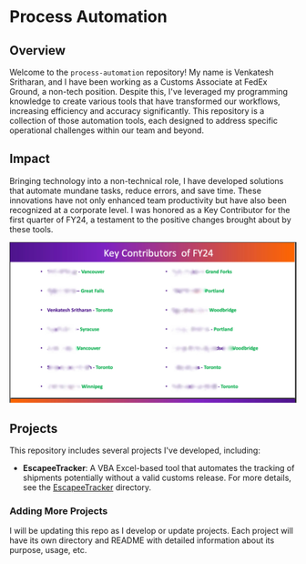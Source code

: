# Process Automation

## Overview

Welcome to the `process-automation` repository! My name is Venkatesh Sritharan, and I have been working as a Customs Associate at FedEx Ground, a non-tech position. Despite this, I've leveraged my programming knowledge to create various tools that have transformed our workflows, increasing efficiency and accuracy significantly. This repository is a collection of those automation tools, each designed to address specific operational challenges within our team and beyond.

## Impact

Bringing technology into a non-technical role, I have developed solutions that automate mundane tasks, reduce errors, and save time. These innovations have not only enhanced team productivity but have also been recognized at a corporate level. I was honored as a Key Contributor for the first quarter of FY24, a testament to the positive changes brought about by these tools.

![](recog.jpg)

## Projects

This repository includes several projects I've developed, including:

- **EscapeeTracker**: A VBA Excel-based tool that automates the tracking of shipments potentially without a valid customs release. For more details, see the [EscapeeTracker](https://github.com/VenkaSri/process-automation/tree/main/EscapeeTraker) directory.

### Adding More Projects

I will be updating this repo as I develop or update projects. Each project will have its own directory and README with detailed information about its purpose, usage, etc.
